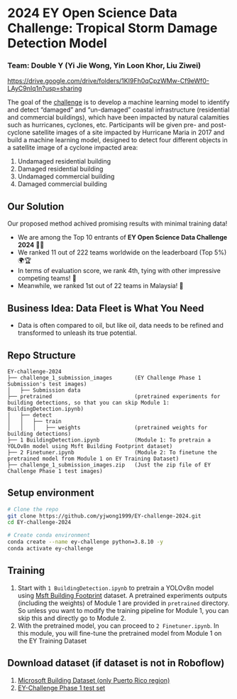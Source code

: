 # 2024 EY Open Science Data Challenge: Tropical Storm Damage Detection Model

### Team: Double Y (Yi Jie Wong, Yin Loon Khor, Liu Ziwei)

https://drive.google.com/drive/folders/1KI9Fh0qCpzWMw-Cf9eWf0-LAyC9nIq1n?usp=sharing

The goal of the [challenge](https://challenge.ey.com/challenges/tropical-cyclone-damage-assessment-lrrno2xm) is to develop a machine learning model to identify and detect “damaged” and “un-damaged” coastal infrastructure (residential and commercial buildings), which have been impacted by natural calamities such as hurricanes, cyclones, etc. Participants will be given pre- and post-cyclone satellite images of a site impacted by Hurricane Maria in 2017 and build a machine learning model, designed to detect four different objects in a satellite image of a cyclone impacted area:
1. Undamaged residential building
2. Damaged residential building
3. Undamaged commercial building
4. Damaged commercial building

## Our Solution

Our proposed method achived promising results with minimal training data!
- We are among the Top 10 entrants of **EY Open Science Data Challenge 2024** 🎉🥳 </br>
- We ranked 11 out of 222 teams worldwide on the leaderboard (Top 5%) 🌍🏆 </br>
- In terms of evaluation score, we rank 4th, tying with other impressive competing teams! 🤩
- Meanwhile, we ranked 1st out of 22 teams in Malaysia! 🏅

## Business Idea: Data Fleet is What You Need
- Data is often compared to oil, but like oil, data needs to be refined and transformed to unleash its true potential.

## Repo Structure
```
EY-challenge-2024
├── challenge_1_submission_images       (EY Challenge Phase 1 Submission's test images)
│   ├── Submission data
├── pretrained                          (pretrained experiments for building detections, so that you can skip Module 1: BuildingDetection.ipynb)
│   ├── detect
│   │   ├── train
│   │   │   ├── weights                 (pretrained weights for building detections)
├── 1 BuildingDetection.ipynb           (Module 1: To pretrain a YOLOv8n model using Msft Building Footprint dataset)
├── 2 Finetuner.ipynb                   (Module 2: To finetune the pretrained model from Module 1 on EY Training Dataset)
├── challenge_1_submission_images.zip   (Just the zip file of EY Challenge Phase 1 test images)
```

## Setup environment
```bash
# Clone the repo
git clone https://github.com/yjwong1999/EY-challenge-2024.git
cd EY-challenge-2024

# Create conda environment
conda create --name ey-challenge python=3.8.10 -y
conda activate ey-challenge
```

## Training
1. Start with `1 BuildingDetection.ipynb` to pretrain a YOLOv8n model using [Msft Building Footprint](https://planetarycomputer.microsoft.com/dataset/ms-buildings) dataset. A pretrained experiments outputs (including the weights) of Module 1 are provided in `pretrained` directory. So unless you want to modify the training pipeline for Module 1, you can skip this and directly go to Module 2.
2. With the pretrained model, you can proceed to `2 Finetuner.ipynb`. In this module, you will fine-tune the pretrained model from Module 1 on the EY Training Dataset


## Download dataset (if dataset is not in Roboflow)
1. [Microsoft Building Dataset (only Puerto Rico region)](https://drive.google.com/file/d/1usJRoHRydBFtp65uovEioWXkdMBPioXO/view?usp=drive_link)
2. [EY-Challenge Phase 1 test set](https://drive.google.com/file/d/1R6pTpvyxucpSubhQgTUIyGGwbk5ardU7/view?usp=drive_link)
